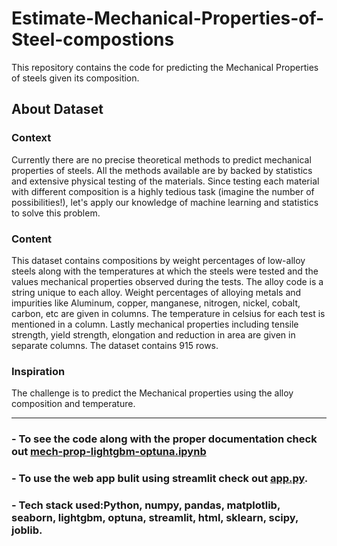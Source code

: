 # Estimate-Mechanical-Properties-of-Steel-compostions
This repository contains the code for predicting the Mechanical Properties of steels given its composition.


## About Dataset
### Context
Currently there are no precise theoretical methods to predict mechanical properties of steels. All the methods available are by backed by statistics and extensive physical testing of the materials. Since testing each material with different composition is a highly tedious task (imagine the number of possibilities!), let's apply our knowledge of machine learning and statistics to solve this problem.

### Content
This dataset contains compositions by weight percentages of low-alloy steels along with the temperatures at which the steels were tested and the values mechanical properties observed during the tests. The alloy code is a string unique to each alloy. Weight percentages of alloying metals and impurities like Aluminum, copper, manganese, nitrogen, nickel, cobalt, carbon, etc are given in columns. The temperature in celsius for each test is mentioned in a column. Lastly mechanical properties including tensile strength, yield strength, elongation and reduction in area are given in separate columns. The dataset contains 915 rows.

### Inspiration
The challenge is to predict the Mechanical properties using the alloy composition and temperature.

<hr>

### - To see the code along with the proper documentation check out [mech-prop-lightgbm-optuna.ipynb](https://github.com/ashwinshetgaonkar/Estimate-Mechanical-Properties-of-Steel-compostions/blob/main/mech-prop-lightgbm-optuna.ipynb)

### - To use the web app bulit using streamlit check out [app.py](https://share.streamlit.io/ashwinshetgaonkar/estimate-mechanical-properties-of-steel-compostions/main/app.py).

### - Tech stack used:Python, numpy, pandas, matplotlib, seaborn, lightgbm, optuna, streamlit, html, sklearn, scipy, joblib.
